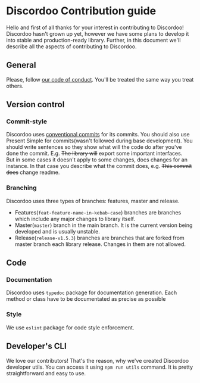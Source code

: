 # Discordoo Contribution guide
Hello and first of all thanks for your interest in contributing to Discordoo! Discordoo hasn't grown up yet, however we have some plans to develop it into stable and production-ready library.
Further, in this document we'll describe all the aspects of contributing to Discordoo.

## General
Please, follow [our code of conduct](CODE_OF_CONDUCT.md). You'll be treated the same way you treat others.

## Version control
### Commit-style
Discordoo uses [conventional commits](https://www.conventionalcommits.org/en/v1.0.0-beta.2/) for its commits.
You should also use Present Simple for commits(wasn't followed during base development). You should write sentences so 
they show what will the code do after you've done the commit. E.g. ~~The library will~~ export some important interfaces.  
But in some cases it doesn't apply to some changes, docs changes for 
an instance. In that case you describe what the commit does, e.g. ~~This commit does~~ change readme.

### Branching
Discordoo uses three types of branches: features, master and release.
* Features(`feat-feature-name-in-kebab-case`) branches are branches which include any major changes to library itself.
* Master(`master`) branch in the main branch. It is the current version being developed and is usually unstable.
* Release(`release-v1.5.3`) branches are branches that are forked from master branch each library release. Changes in them are not allowed.

## Code
### Documentation
Discordoo uses `typedoc` package for documentation generation. Each method or class have to be documentated as precise as possible
### Style
We use `eslint` package for code style enforcement.

## Developer's CLI
We love our contributors! That's the reason, why we've created
Discordoo developer utils. You can access it using
`npm run utils` command. It is pretty straightforward
and easy to use.